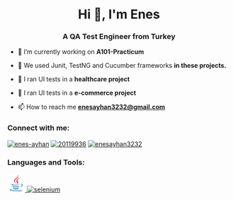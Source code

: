 <h1 align="center">Hi 👋, I'm Enes</h1>
<h3 align="center">A QA Test Engineer from Turkey</h3>

- 🔭 I’m currently working on **A101-Practicum**

- 🌱 We used Junit, TestNG and Cucumber frameworks **in these projects.**

- 👯 I ran UI tests in a **healthcare project**

- 🤝 I ran UI tests in a **e-commerce project**

- 📫 How to reach me **enesayhan3232@gmail.com**

<h3 align="left">Connect with me:</h3>
<p align="left">
<a href="https://linkedin.com/in/enes-ayhan" target="blank"><img align="center" src="https://raw.githubusercontent.com/rahuldkjain/github-profile-readme-generator/master/src/images/icons/Social/linked-in-alt.svg" alt="enes-ayhan" height="30" width="40" /></a>
<a href="https://stackoverflow.com/users/20119936" target="blank"><img align="center" src="https://raw.githubusercontent.com/rahuldkjain/github-profile-readme-generator/master/src/images/icons/Social/stack-overflow.svg" alt="20119936" height="30" width="40" /></a>
<a href="https://www.hackerrank.com/enesayhan3232" target="blank"><img align="center" src="https://raw.githubusercontent.com/rahuldkjain/github-profile-readme-generator/master/src/images/icons/Social/hackerrank.svg" alt="enesayhan3232" height="30" width="40" /></a>
</p>

<h3 align="left">Languages and Tools:</h3>
<p align="left"> <a href="https://www.java.com" target="_blank" rel="noreferrer"> <img src="https://raw.githubusercontent.com/devicons/devicon/master/icons/java/java-original.svg" alt="java" width="40" height="40"/> </a> <a href="https://www.selenium.dev" target="_blank" rel="noreferrer"> <img src="https://raw.githubusercontent.com/detain/svg-logos/780f25886640cef088af994181646db2f6b1a3f8/svg/selenium-logo.svg" alt="selenium" width="40" height="40"/> </a> </p>
